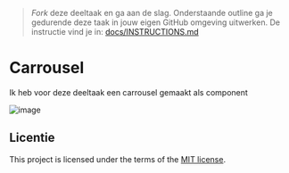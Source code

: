 > _Fork_ deze deeltaak en ga aan de slag. 
Onderstaande outline ga je gedurende deze taak in jouw eigen GitHub omgeving uitwerken. 
De instructie vind je in: [docs/INSTRUCTIONS.md](docs/INSTRUCTIONS.md)

# Carrousel
Ik heb voor deze deeltaak een carrousel gemaakt als component

![image](https://github.com/Trisjan/dont-repeat-yourself-component-building-block/assets/74552944/a94de673-f1d0-4a23-bf55-9fdc9745d27b)


## Licentie

This project is licensed under the terms of the [MIT license](./LICENSE).

